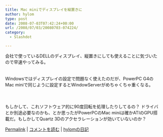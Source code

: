 ```yaml
---
title: Mac miniでディスプレイを縦置きに
author: hylom
type: post
date: 2008-07-03T07:42:24+00:00
url: /2008/07/03/20080703-074224/
category:
  - Slashdot

---
```

会社で使っているDELLのディスプレイ、縦置きにしても使えることに気づいたので早速やってみる。  
</br>   
Windowsではディスプレイの設定で問題なく使えたのだが、PowerPC G4のMac miniで同じように設定するとWindowServerがめちゃくちゃ重くなる。</br>  
</br>   
もしかして、これソフトウェア的に90度回転を処理したりしてるの？ ドライバとか別途必要なのかも、とか思ったがPowerPCのMac miniは確かATIのGPU搭載だ。もしかしてQuartz 3Dのアクセラレーションが効いていないのか？</br> 

   [Permalink][1] |    [コメントを読む][2] |    [hylomの日記][3] 

</br>

 [1]: http://slashdot.jp/~hylom/journal/444780
 [2]: http://slashdot.jp/~hylom/journal/444780#acomments
 [3]: http://slashdot.jp/~hylom/journal/

